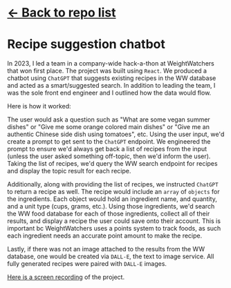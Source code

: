 # [← Back to repo list](https://github.com/64bit-polygon/links)

# Recipe suggestion chatbot

In 2023, I led a team in a company-wide hack-a-thon at WeightWatchers that won first place. The project was built using `React`. We produced a chatbot using `ChatGPT` that suggests existing recipes in the WW database and acted as a smart/suggested search. In addition to leading the team, I was the sole front end engineer and I outlined how the data would flow. 

Here is how it worked:

The user would ask a question such as "What are some vegan summer dishes" or "Give me some orange colored main dishes" or "Give me an authentic Chinese side dish using tomatoes", etc. Using the user input, we'd create a prompt to get sent to the `ChatGPT` endpoint. We engineered the prompt to ensure we'd always get back a list of recipes from the input (unless the user asked something off-topic, then we'd inform the user). Taking the list of recipes, we'd query the WW search endpoint for recipes and display the topic result for each recipe.

Additionally, along with providing the list of recipes, we instructed `ChatGPT` to return a recipe as well. The recipe would include an `array` of `objects` for the ingredients. Each object would hold an ingredient name, and quantity, and a unit type (cups, grams, etc.). Using those ingredients, we'd search the WW food database for each of those ingredients, collect all of their results, and display a recipe the user could save onto their account. This is important bc WeightWatchers uses a points system to track foods, as such each ingredient needs an accurate point amount to make the recipe.

Lastly, if there was not an image attached to the results from the WW database, one would be created via `DALL-E`, the text to image service. All fully generated recipes were paired with `DALL-E` images.

<a href="https://firebasestorage.googleapis.com/v0/b/react-portfolio-944de.appspot.com/o/recipe-suggestion-chatbot.mp4?alt=media&token=944a35c4-bca7-42b7-adff-83d6f947cd22" target="_blank">Here is a screen recording</a> of the project.